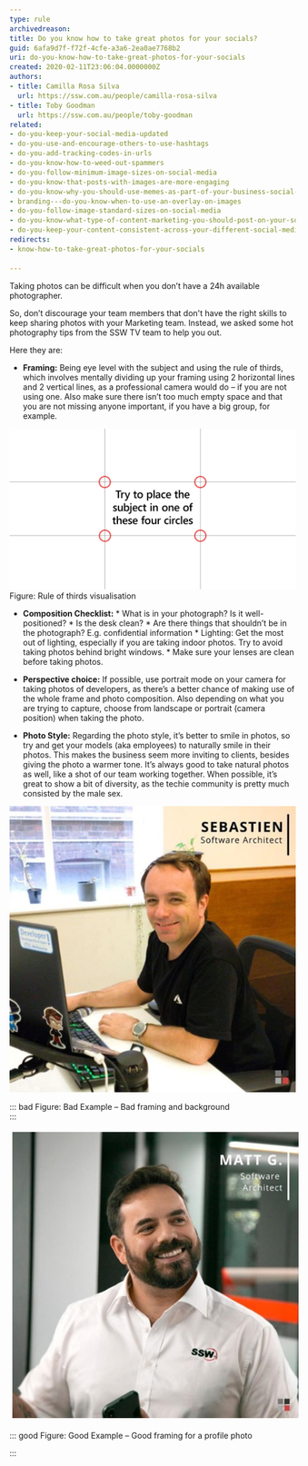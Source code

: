 ```yaml
---
type: rule
archivedreason: 
title: Do you know how to take great photos for your socials?
guid: 6afa9d7f-f72f-4cfe-a3a6-2ea0ae7768b2
uri: do-you-know-how-to-take-great-photos-for-your-socials
created: 2020-02-11T23:06:04.0000000Z
authors:
- title: Camilla Rosa Silva
  url: https://ssw.com.au/people/camilla-rosa-silva
- title: Toby Goodman
  url: https://ssw.com.au/people/toby-goodman
related:
- do-you-keep-your-social-media-updated
- do-you-use-and-encourage-others-to-use-hashtags
- do-you-add-tracking-codes-in-urls
- do-you-know-how-to-weed-out-spammers
- do-you-follow-minimum-image-sizes-on-social-media
- do-you-know-that-posts-with-images-are-more-engaging
- do-you-know-why-you-should-use-memes-as-part-of-your-business-social-media-content
- branding---do-you-know-when-to-use-an-overlay-on-images
- do-you-follow-image-standard-sizes-on-social-media
- do-you-know-what-type-of-content-marketing-you-should-post-on-your-socials
- do-you-keep-your-content-consistent-across-your-different-social-media-platforms
redirects:
- know-how-to-take-great-photos-for-your-socials

---
```


Taking photos can be difficult when you don’t have a 24h available photographer. 



So, don’t discourage your team members that don't have the right skills to keep sharing photos with your Marketing team. Instead, we asked some hot photography tips from the SSW TV team to help you out.


<!--endintro-->



Here they are:





* **Framing:** Being eye level with the subject and using the rule of thirds, which involves mentally dividing up your framing using 2 horizontal lines and 2 vertical lines, as a professional camera would do – if you are not using one. Also make sure there isn’t too much empty space and that you are not missing anyone important, if you have a big group, for example.

![](RuleOfThirds.png)Figure: Rule of thirds visualisation


* **Composition Checklist:**
        * What is in your photograph? Is it well-positioned?
        * Is the desk clean?
        * Are there things that shouldn’t be in the photograph? E.g. confidential information
        * Lighting: Get the most out of lighting, especially if you are taking indoor photos. Try to avoid taking photos behind bright windows.
        * Make sure your lenses are clean before taking photos.
* **Perspective choice:** If possible, use portrait mode on your camera for taking photos of developers, as there’s a better chance of making use of the whole frame and photo composition. Also depending on what you are trying to capture, choose from landscape or portrait (camera position) when taking the photo.






* **Photo Style:** Regarding the photo style, it’s better to smile in photos, so try and get your models (aka employees) to naturally smile in their photos. This makes the business seem more inviting to clients, besides giving the photo a warmer tone. It’s always good to take natural photos as well, like a shot of our team working together. When possible, it’s great to show a bit of diversity, as the techie community is pretty much consisted by the male sex.

![](sebprofile.png)

::: bad
Figure: Bad Example – Bad framing and background  
:::
<dl class="ssw15-rteElement-ImageArea"> <img src="mattgprofile.png" alt="mattgprofile.png" style="margin:5px;"></dl>
::: good
Figure: Good Example – Good framing for a profile photo

:::
